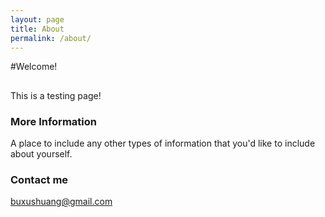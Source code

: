 ```yaml
---
layout: page
title: About
permalink: /about/
---
```

#Welcome!

##
This is a testing page!

### More Information

A place to include any other types of information that you'd like to include about yourself.

### Contact me

[buxushuang@gmail.com](mailto:buxushuang@gmail.com)
